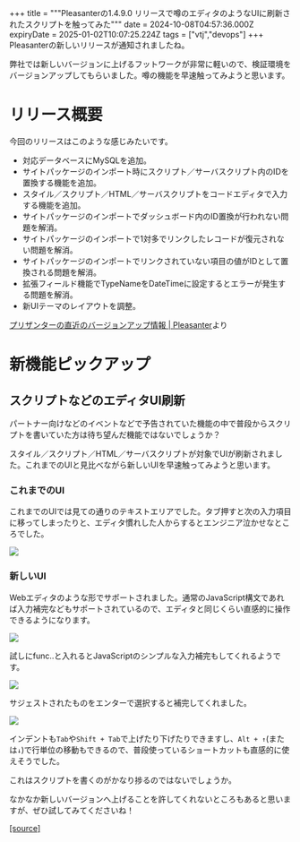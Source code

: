 +++
title = """Pleasanterの1.4.9.0 リリースで噂のエディタのようなUIに刷新されたスクリプトを触ってみた"""
date = 2024-10-08T04:57:36.000Z
expiryDate = 2025-01-02T10:07:25.224Z
tags = ["vtj","devops"]
+++
Pleasanterの新しいリリースが通知されましたね。

弊社では新しいバージョンに上げるフットワークが非常に軽いので、検証環境をバージョンアップしてもらいました。噂の機能を早速触ってみようと思います。

リリース概要
======

今回のリリースはこのような感じみたいです。

*   対応データベースにMySQLを追加。
*   サイトパッケージのインポート時にスクリプト／サーバスクリプト内のIDを置換する機能を追加。
*   スタイル／スクリプト／HTML／サーバスクリプトをコードエディタで入力する機能を追加。
*   サイトパッケージのインポートでダッシュボード内のID置換が行われない問題を解消。
*   サイトパッケージのインポートで1対多でリンクしたレコードが復元されない問題を解消。
*   サイトパッケージのインポートでリンクされていない項目の値がIDとして置換される問題を解消。
*   拡張フィールド機能でTypeNameをDateTimeに設定するとエラーが発生する問題を解消。
*   新UIテーマのレイアウトを調整。

[プリザンターの直近のバージョンアップ情報 | Pleasanter](https://pleasanter.org/ja/manual/release-notes-core)より

新機能ピックアップ
=========

スクリプトなどのエディタUI刷新
----------------

パートナー向けなどのイベントなどで予告されていた機能の中で普段からスクリプトを書いていた方は待ち望んだ機能ではないでしょうか？

スタイル／スクリプト／HTML／サーバスクリプトが対象でUIが刷新されました。これまでのUIと見比べながら新しいUIを早速触ってみようと思います。

### これまでのUI

これまでのUIでは見ての通りのテキストエリアでした。タブ押すと次の入力項目に移ってしまったりと、エディタ慣れした人からするとエンジニア泣かせなところでした。

![](https://cdn-ak.f.st-hatena.com/images/fotolife/v/virtualtech/20241008/20241008140219.png)

### 新しいUI

Webエディタのような形でサポートされました。通常のJavaScript構文であれば入力補完などもサポートされているので、エディタと同じくらい直感的に操作できるようになります。

![](https://cdn-ak.f.st-hatena.com/images/fotolife/v/virtualtech/20241008/20241008140223.png)

試しにfunc..と入れるとJavaScriptのシンプルな入力補完もしてくれるようです。

![](https://cdn-ak.f.st-hatena.com/images/fotolife/v/virtualtech/20241008/20241008140230.png)

サジェストされたものをエンターで選択すると補完してくれました。

![](https://cdn-ak.f.st-hatena.com/images/fotolife/v/virtualtech/20241008/20241008140227.png)

インデントも`Tab`や`Shift + Tab`で上げたり下げたりできますし、`Alt + ↑`(または`↓`)で行単位の移動もできるので、普段使っているショートカットも直感的に使えそうでした。

これはスクリプトを書くのがかなり捗るのではないでしょうか。

なかなか新しいバージョンへ上げることを許してくれないところもあると思いますが、ぜひ試してみてくださいね！

[[source]](https://devops-blog.virtualtech.jp/entry/20241008/1728363456)
